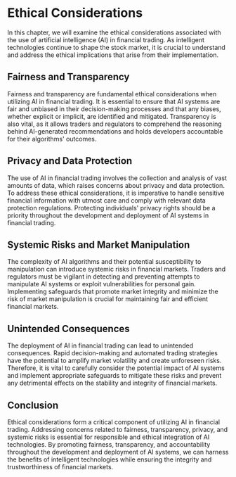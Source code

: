 # Ethical Considerations

In this chapter, we will examine the ethical considerations associated with the use of artificial intelligence (AI) in financial trading. As intelligent technologies continue to shape the stock market, it is crucial to understand and address the ethical implications that arise from their implementation.

## Fairness and Transparency

Fairness and transparency are fundamental ethical considerations when utilizing AI in financial trading. It is essential to ensure that AI systems are fair and unbiased in their decision-making processes and that any biases, whether explicit or implicit, are identified and mitigated. Transparency is also vital, as it allows traders and regulators to comprehend the reasoning behind AI-generated recommendations and holds developers accountable for their algorithms' outcomes.

## Privacy and Data Protection

The use of AI in financial trading involves the collection and analysis of vast amounts of data, which raises concerns about privacy and data protection. To address these ethical considerations, it is imperative to handle sensitive financial information with utmost care and comply with relevant data protection regulations. Protecting individuals' privacy rights should be a priority throughout the development and deployment of AI systems in financial trading.

## Systemic Risks and Market Manipulation

The complexity of AI algorithms and their potential susceptibility to manipulation can introduce systemic risks in financial markets. Traders and regulators must be vigilant in detecting and preventing attempts to manipulate AI systems or exploit vulnerabilities for personal gain. Implementing safeguards that promote market integrity and minimize the risk of market manipulation is crucial for maintaining fair and efficient financial markets.

## Unintended Consequences

The deployment of AI in financial trading can lead to unintended consequences. Rapid decision-making and automated trading strategies have the potential to amplify market volatility and create unforeseen risks. Therefore, it is vital to carefully consider the potential impact of AI systems and implement appropriate safeguards to mitigate these risks and prevent any detrimental effects on the stability and integrity of financial markets.

## Conclusion

Ethical considerations form a critical component of utilizing AI in financial trading. Addressing concerns related to fairness, transparency, privacy, and systemic risks is essential for responsible and ethical integration of AI technologies. By promoting fairness, transparency, and accountability throughout the development and deployment of AI systems, we can harness the benefits of intelligent technologies while ensuring the integrity and trustworthiness of financial markets.
